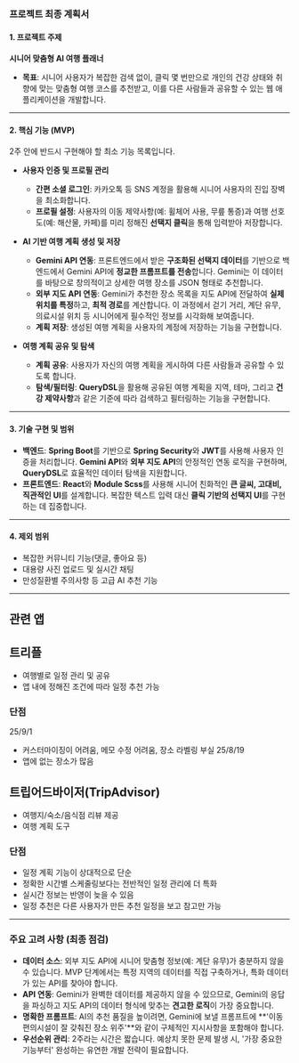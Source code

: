 ### **프로젝트 최종 계획서**

#### **1. 프로젝트 주제**
**시니어 맞춤형 AI 여행 플래너**
* **목표**: 시니어 사용자가 복잡한 검색 없이, 클릭 몇 번만으로 개인의 건강 상태와 취향에 맞는 맞춤형 여행 코스를 추천받고, 이를 다른 사람들과 공유할 수 있는 웹 애플리케이션을 개발합니다.

---

#### **2. 핵심 기능 (MVP)**
2주 안에 반드시 구현해야 할 최소 기능 목록입니다.

* **사용자 인증 및 프로필 관리**
    * **간편 소셜 로그인**: 카카오톡 등 SNS 계정을 활용해 시니어 사용자의 진입 장벽을 최소화합니다.
    * **프로필 설정**: 사용자의 이동 제약사항(예: 휠체어 사용, 무릎 통증)과 여행 선호도(예: 해산물, 카페)를 미리 정해진 **선택지 클릭**을 통해 입력받아 저장합니다.

* **AI 기반 여행 계획 생성 및 저장**
    * **Gemini API 연동**: 프론트엔드에서 받은 **구조화된 선택지 데이터**를 기반으로 백엔드에서 Gemini API에 **정교한 프롬프트를 전송**합니다. Gemini는 이 데이터를 바탕으로 창의적이고 상세한 여행 장소를 JSON 형태로 추천합니다.
    * **외부 지도 API 연동**: Gemini가 추천한 장소 목록을 지도 API에 전달하여 **실제 위치를 특정**하고, **최적 경로**를 계산합니다. 이 과정에서 걷기 거리, 계단 유무, 의료시설 위치 등 시니어에게 필수적인 정보를 시각화해 보여줍니다.
    * **계획 저장**: 생성된 여행 계획을 사용자의 계정에 저장하는 기능을 구현합니다.

* **여행 계획 공유 및 탐색**
    * **계획 공유**: 사용자가 자신의 여행 계획을 게시하여 다른 사람들과 공유할 수 있도록 합니다.
    * **탐색/필터링**: **QueryDSL**을 활용해 공유된 여행 계획을 지역, 테마, 그리고 **건강 제약사항**과 같은 기준에 따라 검색하고 필터링하는 기능을 구현합니다.

---

#### **3. 기술 구현 및 범위**
* **백엔드**: **Spring Boot**를 기반으로 **Spring Security**와 **JWT**를 사용해 사용자 인증을 처리합니다. **Gemini API**와 **외부 지도 API**의 안정적인 연동 로직을 구현하며, **QueryDSL**로 효율적인 데이터 탐색을 지원합니다.
* **프론트엔드**: **React**와 **Module Scss**를 사용해 시니어 친화적인 **큰 글씨, 고대비, 직관적인 UI**를 설계합니다. 복잡한 텍스트 입력 대신 **클릭 기반의 선택지 UI**를 구현하는 데 집중합니다.

---

#### **4. 제외 범위**
* 복잡한 커뮤니티 기능(댓글, 좋아요 등)
* 대용량 사진 업로드 및 실시간 채팅
* 만성질환별 주의사항 등 고급 AI 추천 기능


---


## 관련 앱

## 트리플
- 여행별로 일정 관리 및 공유
- 앱 내에 정해진 조건에 따라 일정 추천 가능

### 단점
25/9/1
- 커스터마이징이 어려움, 메모 수정 어려움, 장소 라벨링 부실
  25/8/19
- 앱에 없는 장소가 많음


## 트립어드바이저(TripAdvisor)
- 여행지/숙소/음식점 리뷰 제공
- 여행 계획 도구

### 단점
- 일정 계획 기능이 상대적으로 단순
- 정확한 시간별 스케줄링보다는 전반적인 일정 관리에 더 특화
- 실시간 정보는 반영이 늦을 수 있음
- 일정 추천은 다른 사용자가 만든 추천 일정을 보고 참고만 가능

---

### **주요 고려 사항 (최종 점검)**

* **데이터 소스**: 외부 지도 API에 시니어 맞춤형 정보(예: 계단 유무)가 충분하지 않을 수 있습니다. MVP 단계에서는 특정 지역의 데이터를 직접 구축하거나, 특화 데이터가 있는 API를 찾아야 합니다.
* **API 연동**: Gemini가 완벽한 데이터를 제공하지 않을 수 있으므로, Gemini의 응답을 파싱하고 지도 API의 데이터 형식에 맞추는 **견고한 로직**이 가장 중요합니다.
* **명확한 프롬프트**: AI의 추천 품질을 높이려면, Gemini에 보낼 프롬프트에 **'이동 편의시설이 잘 갖춰진 장소 위주'**와 같이 구체적인 지시사항을 포함해야 합니다.
* **우선순위 관리**: 2주라는 시간은 짧습니다. 예상치 못한 문제 발생 시, '가장 중요한 기능부터' 완성하는 유연한 개발 전략이 필요합니다.
